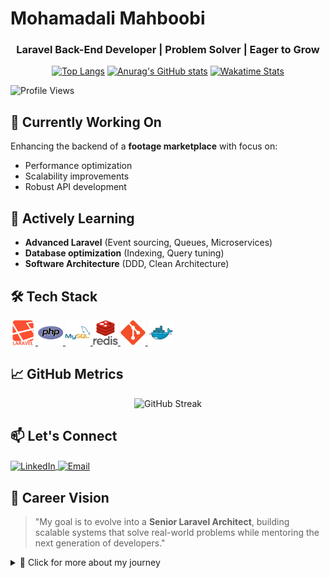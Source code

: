 # Mohamadali Mahboobi
<h3 align="center">Laravel Back-End Developer | Problem Solver | Eager to Grow</h3>

<div align="center">
  
[![Top Langs](https://github-readme-stats.vercel.app/api/top-langs/?username=themo1224&layout=compact&theme=radical&hide_border=true)](https://github.com/anuraghazra/github-readme-stats)
[![Anurag's GitHub stats](https://github-readme-stats.vercel.app/api?username=themo1224&show_icons=true&theme=radical&hide_border=true&count_private=true)](https://github.com/anuraghazra/github-readme-stats)
[![Wakatime Stats](https://github-readme-stats.vercel.app/api/wakatime?username=themo1224&theme=radical&hide_border=true)](https://github.com/anuraghazra/github-readme-stats)

</div>

<p align="left"> 
  <img src="https://komarev.com/ghpvc/?username=alihoushngi&label=Profile%20views&color=0e75b6&style=flat" alt="Profile Views" />
</p>

## 🔭 Currently Working On
Enhancing the backend of a **footage marketplace** with focus on:
- Performance optimization
- Scalability improvements
- Robust API development

## 🌱 Actively Learning
- **Advanced Laravel** (Event sourcing, Queues, Microservices)
- **Database optimization** (Indexing, Query tuning)
- **Software Architecture** (DDD, Clean Architecture)

## 🛠️ Tech Stack
<p align="left">
  <a href="https://laravel.com/" target="_blank">
    <img src="https://raw.githubusercontent.com/devicons/devicon/master/icons/laravel/laravel-plain-wordmark.svg" alt="Laravel" width="40" height="40"/>
  </a>
  <a href="https://www.php.net/" target="_blank">
    <img src="https://raw.githubusercontent.com/devicons/devicon/master/icons/php/php-original.svg" alt="PHP" width="40" height="40"/>
  </a>
  <a href="https://www.mysql.com/" target="_blank">
    <img src="https://raw.githubusercontent.com/devicons/devicon/master/icons/mysql/mysql-original-wordmark.svg" alt="MySQL" width="40" height="40"/>
  </a>
  <a href="https://redis.io" target="_blank">
    <img src="https://raw.githubusercontent.com/devicons/devicon/master/icons/redis/redis-original-wordmark.svg" alt="Redis" width="40" height="40"/>
  </a>
  <a href="https://git-scm.com/" target="_blank">
    <img src="https://raw.githubusercontent.com/devicons/devicon/master/icons/git/git-original.svg" alt="Git" width="40" height="40"/>
  </a>
  <a href="https://www.docker.com/" target="_blank">
    <img src="https://raw.githubusercontent.com/devicons/devicon/master/icons/docker/docker-original.svg" alt="Docker" width="40" height="40"/>
  </a>
</p>

## 📈 GitHub Metrics
<div align="center">
  
![GitHub Streak](https://streak-stats.demolab.com?user=anuraghazra&theme=radical&hide_border=true)
  
</div>

## 📫 Let's Connect
<p align="left">
  <a href="https://www.linkedin.com/in/blumy/" target="_blank">
    <img align="center" src="https://raw.githubusercontent.com/rahuldkjain/github-profile-readme-generator/master/src/images/icons/Social/linked-in-alt.svg" alt="LinkedIn" height="30" width="40"/>
  </a>
  <a href="mailto:mahboobimohamadali@gmail.com" target="_blank">
    <img align="center" src="https://img.icons8.com/color/48/000000/gmail-new.png" alt="Email" height="30" width="40"/>
  </a>
</p>

## 🎯 Career Vision
> "My goal is to evolve into a **Senior Laravel Architect**, building scalable systems that solve real-world problems while mentoring the next generation of developers."

<details>
<summary>📌 Click for more about my journey</summary>
  
I'm passionate about:
- Writing clean, maintainable code
- Solving complex backend challenges
- Continuous learning and growth
- Contributing to open-source projects
- Building developer communities

</details>
